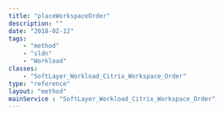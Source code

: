 ```yaml
---
title: "placeWorkspaceOrder"
description: ""
date: "2018-02-12"
tags:
    - "method"
    - "sldn"
    - "Workload"
classes:
    - "SoftLayer_Workload_Citrix_Workspace_Order"
type: "reference"
layout: "method"
mainService : "SoftLayer_Workload_Citrix_Workspace_Order"
---
```

